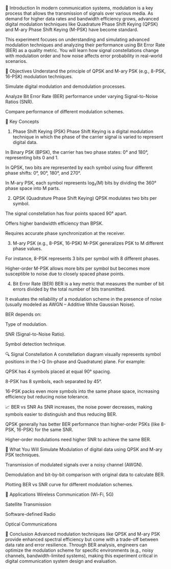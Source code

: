 
📘 Introduction
In modern communication systems, modulation is a key process that allows the transmission of signals over various media. As demand for higher data rates and bandwidth efficiency grows, advanced digital modulation techniques like Quadrature Phase Shift Keying (QPSK) and M-ary Phase Shift Keying (M-PSK) have become standard.

This experiment focuses on understanding and simulating advanced modulation techniques and analyzing their performance using Bit Error Rate (BER) as a quality metric. You will learn how signal constellations change with modulation order and how noise affects error probability in real-world scenarios.

🎯 Objectives
Understand the principle of QPSK and M-ary PSK (e.g., 8-PSK, 16-PSK) modulation techniques.

Simulate digital modulation and demodulation processes.

Analyze Bit Error Rate (BER) performance under varying Signal-to-Noise Ratios (SNR).

Compare performance of different modulation schemes.

🧠 Key Concepts
1. Phase Shift Keying (PSK)
Phase Shift Keying is a digital modulation technique in which the phase of the carrier signal is varied to represent digital data.

In Binary PSK (BPSK), the carrier has two phase states: 0° and 180°, representing bits 0 and 1.

In QPSK, two bits are represented by each symbol using four different phase shifts: 0°, 90°, 180°, and 270°.

In M-ary PSK, each symbol represents log₂(M) bits by dividing the 360° phase space into M parts.

2. QPSK (Quadrature Phase Shift Keying)
QPSK modulates two bits per symbol.

The signal constellation has four points spaced 90° apart.

Offers higher bandwidth efficiency than BPSK.

Requires accurate phase synchronization at the receiver.

3. M-ary PSK (e.g., 8-PSK, 16-PSK)
M-PSK generalizes PSK to M different phase values.

For instance, 8-PSK represents 3 bits per symbol with 8 different phases.

Higher-order M-PSK allows more bits per symbol but becomes more susceptible to noise due to closely spaced phase points.

4. Bit Error Rate (BER)
BER is a key metric that measures the number of bit errors divided by the total number of bits transmitted.

It evaluates the reliability of a modulation scheme in the presence of noise (usually modeled as AWGN – Additive White Gaussian Noise).

BER depends on:

Type of modulation.

SNR (Signal-to-Noise Ratio).

Symbol detection technique.

🔍 Signal Constellation
A constellation diagram visually represents symbol positions in the I-Q (In-phase and Quadrature) plane. For example:

QPSK has 4 symbols placed at equal 90° spacing.

8-PSK has 8 symbols, each separated by 45°.

16-PSK packs even more symbols into the same phase space, increasing efficiency but reducing noise tolerance.

📈 BER vs SNR
As SNR increases, the noise power decreases, making symbols easier to distinguish and thus reducing BER.

QPSK generally has better BER performance than higher-order PSKs (like 8-PSK, 16-PSK) for the same SNR.

Higher-order modulations need higher SNR to achieve the same BER.

🧪 What You Will Simulate
Modulation of digital data using QPSK and M-ary PSK techniques.

Transmission of modulated signals over a noisy channel (AWGN).

Demodulation and bit-by-bit comparison with original data to calculate BER.

Plotting BER vs SNR curve for different modulation schemes.

📝 Applications
Wireless Communication (Wi-Fi, 5G)

Satellite Transmission

Software-defined Radio

Optical Communications

📘 Conclusion
Advanced modulation techniques like QPSK and M-ary PSK provide enhanced spectral efficiency but come with a trade-off between data rate and error resilience. Through BER analysis, engineers can optimize the modulation scheme for specific environments (e.g., noisy channels, bandwidth-limited systems), making this experiment critical in digital communication system design and evaluation.










